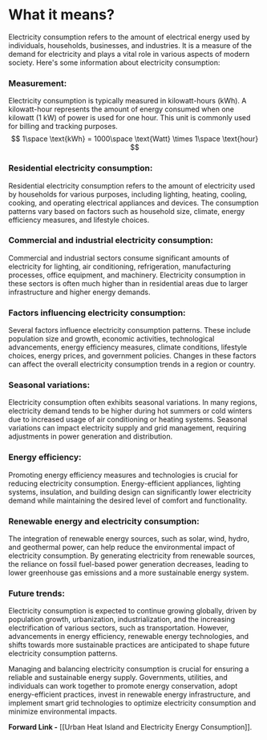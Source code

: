 # What it means?
Electricity consumption refers to the amount of electrical energy used by individuals, households, businesses, and industries. It is a measure of the demand for electricity and plays a vital role in various aspects of modern society. Here's some information about electricity consumption:

### Measurement: 
Electricity consumption is typically measured in kilowatt-hours (kWh). A kilowatt-hour represents the amount of energy consumed when one kilowatt (1 kW) of power is used for one hour. This unit is commonly used for billing and tracking purposes.
$$
1\space \text{kWh} = 1000\space \text{Watt} \times 1\space \text{hour}
$$

### Residential electricity consumption: 
Residential electricity consumption refers to the amount of electricity used by households for various purposes, including lighting, heating, cooling, cooking, and operating electrical appliances and devices. The consumption patterns vary based on factors such as household size, climate, energy efficiency measures, and lifestyle choices.

### Commercial and industrial electricity consumption: 
Commercial and industrial sectors consume significant amounts of electricity for lighting, air conditioning, refrigeration, manufacturing processes, office equipment, and machinery. Electricity consumption in these sectors is often much higher than in residential areas due to larger infrastructure and higher energy demands.

### Factors influencing electricity consumption: 
Several factors influence electricity consumption patterns. These include population size and growth, economic activities, technological advancements, energy efficiency measures, climate conditions, lifestyle choices, energy prices, and government policies. Changes in these factors can affect the overall electricity consumption trends in a region or country.

### Seasonal variations: 
Electricity consumption often exhibits seasonal variations. In many regions, electricity demand tends to be higher during hot summers or cold winters due to increased usage of air conditioning or heating systems. Seasonal variations can impact electricity supply and grid management, requiring adjustments in power generation and distribution.

### Energy efficiency: 
Promoting energy efficiency measures and technologies is crucial for reducing electricity consumption. Energy-efficient appliances, lighting systems, insulation, and building design can significantly lower electricity demand while maintaining the desired level of comfort and functionality.

### Renewable energy and electricity consumption: 
The integration of renewable energy sources, such as solar, wind, hydro, and geothermal power, can help reduce the environmental impact of electricity consumption. By generating electricity from renewable sources, the reliance on fossil fuel-based power generation decreases, leading to lower greenhouse gas emissions and a more sustainable energy system.

### Future trends: 
Electricity consumption is expected to continue growing globally, driven by population growth, urbanization, industrialization, and the increasing electrification of various sectors, such as transportation. However, advancements in energy efficiency, renewable energy technologies, and shifts towards more sustainable practices are anticipated to shape future electricity consumption patterns.

Managing and balancing electricity consumption is crucial for ensuring a reliable and sustainable energy supply. Governments, utilities, and individuals can work together to promote energy conservation, adopt energy-efficient practices, invest in renewable energy infrastructure, and implement smart grid technologies to optimize electricity consumption and minimize environmental impacts.

**Forward Link -** [[Urban Heat Island and Electricity Energy Consumption]].
